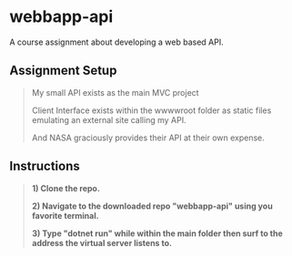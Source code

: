 # webbapp-api
A course assignment about developing a web based API.

## Assignment Setup
> My small API exists as the main MVC project
> 
> Client Interface exists within the wwwwroot folder as static files emulating an external site calling my API.
>
> And NASA graciously provides their API at their own expense.

## Instructions

>
> **1) Clone the repo.**
>
> **2) Navigate to the downloaded repo "webbapp-api" using you favorite terminal.**
>
> **3) Type "dotnet run" while within the main folder then surf to the address the virtual server listens to.**
>
